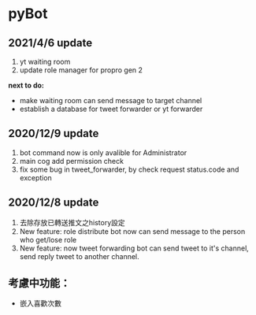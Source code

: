 # pyBot

## 2021/4/6 update
1. yt waiting room
2. update role manager for propro gen 2 

**next to do:**
* make waiting room can send message to target channel
* establish a database for tweet forwarder or yt forwarder

## 2020/12/9 update
1. bot command now is only avalible for Administrator
2. main cog add permission check
3. fix some bug in tweet_forwarder, by check request status.code and exception

## 2020/12/8 update
1. 去除存放已轉送推文之history設定
2. New feature: role distribute bot now can send message to the person who get/lose role
3. New feature: now tweet forwarding bot can send tweet to it's channel, send reply tweet to another channel.




## 考慮中功能：
* 嵌入喜歡次數
